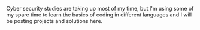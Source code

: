 Cyber security studies are taking up most of my time, but I'm using some of my spare time to learn the basics of coding in different languages and I will be posting projects and solutions here. 
